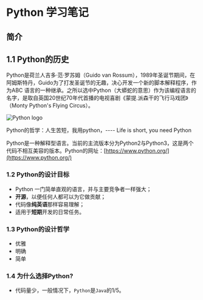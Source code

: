 # Python 学习笔记

## 简介
## 1.1 Python的历史
Python是荷兰人吉多·范·罗苏姆（Guido van Rossum），1989年圣诞节期间，在阿姆斯特丹，Guido为了打发圣诞节的无趣，决心开发一个新的脚本解释程序，作为ABC 语言的一种继承。之所以选中Python（大蟒蛇的意思）作为该编程语言的名字，是取自英国20世纪70年代首播的电视喜剧《蒙提.派森干的飞行马戏团》（Monty Python's Flying Circus）。

![Python logo](https://timgsa.baidu.com/timg?image&quality=80&size=b9999_10000&sec=1555851373837&di=f7ef2715d136f643d8bb69804b600e59&imgtype=0&src=http%3A%2F%2Fcdn-a.kmk-engineering.static6.com%2Fassets%2Ftools%2Fpython-48e2fe433b31bb435f36011862a4940ff6eb6c3fd31e98c46046a40e28ebe9c9.png)

Python的哲学：人生苦短，我用python，---- Life is short, you need Python

Python是一种解释型语言。当前的主流版本分为Python2与Python3，这是两个代码不相互美容的版本。Python的网址：[https://www.python.org/](https://www.python.org/)

### 1.2 Python的设计目标
* Python 一门简单直观的语言，并与主要竞争者一样强大；
* **开源**，以便任何人都可以为它做贡献；
* 代码像**纯英语**那样容易理解；
* 适用于**短期**开发的日常任务。

### 1.3 Python的设计哲学
* 优雅
* 明确
* 简单

### 1.4 为什么选择Python?
* 代码量少，一般情况下，`Python`是`Java`的1/5。
